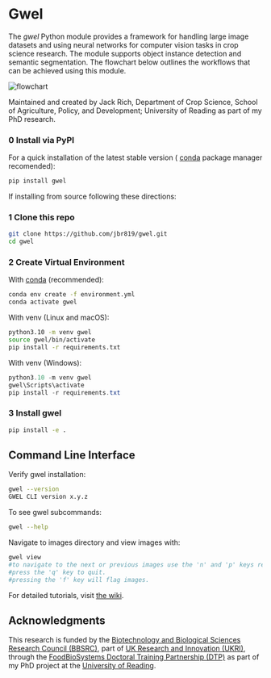 # Gwel
The *gwel* Python module provides a framework for handling large image datasets and using neural networks for computer vision tasks in crop science research. The module supports object instance detection and semantic segmentation. The flowchart below outlines the workflows that can be achieved using this module. 

![flowchart](../images/flowchart.png)

Maintained and created by Jack Rich, Department of Crop Science, School of Agriculture, Policy, and Development; University of Reading as part of my PhD research. 

### 0 Install via PyPI

For a quick installation of the latest stable version ( [conda](https://docs.anaconda.com/miniconda/install/) package manager recomended):

```bash
pip install gwel
```

If installing from source following these directions:

### 1 Clone this repo

```bash
git clone https://github.com/jbr819/gwel.git
cd gwel
```

### 2 Create Virtual Environment

With [conda](https://docs.anaconda.com/miniconda/install/) (recommended):

```bash
conda env create -f environment.yml
conda activate gwel
```

With venv (Linux and macOS):

```bash
python3.10 -m venv gwel 
source gwel/bin/activate
pip install -r requirements.txt
```

With venv (Windows):

```powershell
python3.10 -m venv gwel 
gwel\Scripts\activate 
pip install -r requirements.txt
```

### 3 Install gwel

```bash
pip install -e .
```

## Command Line Interface

Verify gwel installation:

```bash
gwel --version
GWEL CLI version x.y.z
```
To see gwel subcommands: 
```bash
gwel --help
```

Navigate to images directory and view images with:
```bash
gwel view
#to navigate to the next or previous images use the 'n' and 'p' keys respectively.
#press the 'q' key to quit. 
#pressing the 'f' key will flag images.
```

For detailed tutorials, visit [the wiki](https://jbr819.github.io/gwel/).

## Acknowledgments
This research is funded by the [Biotechnology and Biological Sciences Research Council (BBSRC)](https://www.ukri.org/councils/bbsrc/), part of [UK Research and Innovation (UKRI)](https://www.ukri.org/), through the [FoodBioSystems Doctoral Training Partnership (DTP)](https://research.reading.ac.uk/foodbiosystems/) as part of my PhD project at the [University of Reading](https://www.reading.ac.uk/).










